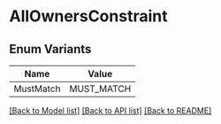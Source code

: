 # AllOwnersConstraint

## Enum Variants

| Name | Value |
|---- | -----|
| MustMatch | MUST_MATCH |


[[Back to Model list]](../README.md#documentation-for-models) [[Back to API list]](../README.md#documentation-for-api-endpoints) [[Back to README]](../README.md)


